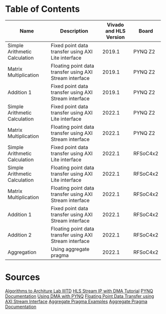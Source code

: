 # Table of Contents

| Name                          | Description                                             | Vivado and HLS Version | Board     |
|-------------------------------|---------------------------------------------------------|------------------------|-----------|
| Simple Arithmetic Calculation | Fixed point data transfer using AXI Lite interface      | 2019.1                 | PYNQ Z2   |
| Matrix Multiplication         | Floating point data transfer using AXI Stream interface | 2019.1                 | PYNQ Z2   |
| Addition 1                    | Fixed point data transfer using AXI Stream interface    | 2019.1                 | PYNQ Z2   |
| Simple Arithmetic Calculation | Fixed point data transfer using AXI Lite interface      | 2022.1                 | PYNQ Z2   |
| Matrix Multiplication         | Floating point data transfer using AXI Stream interface | 2022.1                 | PYNQ Z2   |
| Simple Arithmetic Calculation | Fixed point data transfer using AXI Lite interface  | 2022.1                 | RFSoC4x2  |
| Simple Arithmetic Calculation | Floating point data transfer using AXI Lite interface | 2022.1                 | RFSoC4x2  |
| Matrix Multiplication         | Floating point data transfer using AXI Stream interface | 2022.1                 | RFSoC4x2  |
| Addition 1                    | Fixed point data transfer using AXI Stream interface | 2022.1                 | RFSoC4x2  |
| Addition 2                    | Floating point data transfer using AXI Stream interface | 2022.1                 | RFSoC4x2  |
| Aggregation                   | Using aggregate pragma                               | 2022.1                 | RFSoC4x2  |

# Sources
[Algorithms to Architure Lab IIITD](https://youtu.be/Nj6JRQzwpwk?feature=shared)
[HLS Stream IP with DMA Tutorial](https://discuss.pynq.io/t/tutorial-using-a-hls-stream-ip-with-dma-part-3-using-the-hls-ip-from-pynq/3346)
[PYNQ Documentation](https://pynq.readthedocs.io/en/v3.0.0/_modules/index.html)
[Using DMA with PYNQ](https://discuss.pynq.io/t/tutorial-pynq-dma-part-1-hardware-design/3133)
[Floating Point Data Transfer using AXI Stream Interface](https://pp4fpgas.readthedocs.io/en/latest/axidma2.html)
[Aggregate Pragma Examples](https://github.com/Xilinx/Vitis-HLS-Introductory-Examples/tree/master/Interface/Aggregation_Disaggregation)
[Aggregate Pragma Documentation](https://docs.amd.com/r/en-US/ug1399-vitis-hls/pragma-HLS-aggregate)
